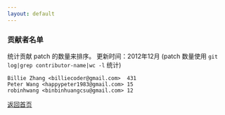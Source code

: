```yaml
---
layout: default
---
```


### 贡献者名单



统计贡献 patch 的数量来排序。 更新时间：2012年12月
(patch 数量使用 `git log|grep contributor-name|wc -l` 统计) 


    Billie Zhang <billiecoder@gmail.com>  431
    Peter Wang <happypeter1983@gmail.com> 15
    robinhwang <binbinhuangcsu@gmail.com> 12

<a href="/TLCL">返回首页</a>

